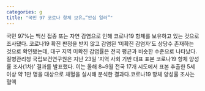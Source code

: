 ```yaml
---
categories: g
title: "국민 97 코로나 항체 보유…“안심 일러”"
---
```

국민 97%는 백신 접종 또는 자연 감염으로 인해 코로나19 항체를 보유하고 있는 것으로 조사됐다. 코로나19 확진 판정을 받지 않고 감염된 ‘미확진 감염자’도 상당수 존재하는 것으로 확인됐는데, 대구 지역 미확진 감염률은 전국 평균과 비슷한 수준으로 나타났다.질병관리청 국립보건연구원은 지난 23일 ‘지역 사회 기반 대표 표본 코로나19 항체 양성률 조사(1차)’ 결과를 발표했다. 이는 올해 8~9월 전국 17개 시도에서 표본 추출한 5세 이상 약 1만 명을 대상으로 채혈을 실시해 분석한 결과다.코로나19 항체 양성률 조사는 혈액